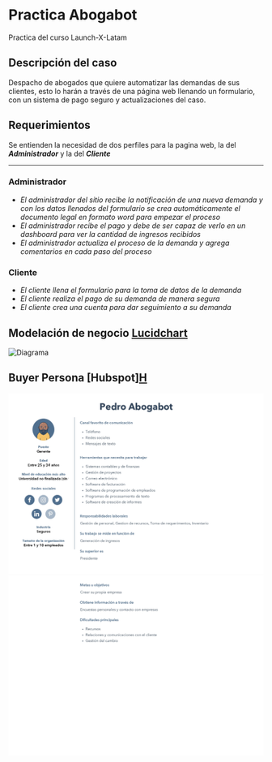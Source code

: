 # Practica <spam>Abogabot</spam>
Practica del curso Launch-X-Latam
## Descripción del caso
Despacho de abogados que quiere automatizar las demandas de sus clientes, esto lo harán a través de una página web llenando un formulario, con un sistema de pago seguro y actualizaciones del caso.
## Requerimientos
Se entienden la necesidad de dos perfiles para la pagina web, la del ***Administrador*** y la del ***Cliente***
<hr/>

### Administrador
* *El administrador del sitio recibe la notificación de una nueva demanda y con los datos llenados del formulario se crea automáticamente el documento legal en formato word para empezar el proceso*
* *El administrador recibe el pago y debe de ser capaz de verlo en un dashboard para ver la cantidad de ingresos recibidos*
* *El administrador actualiza el proceso de la demanda y agrega comentarios en cada paso del proceso*

### Cliente
* *El cliente llena el formulario para la toma de datos de la demanda*
* *El cliente realiza el pago de su demanda de manera segura*
* *El cliente crea una cuenta para dar seguimiento a su demanda*

## Modelación de negocio [Lucidchart](https://www.lucidchart.com/pages/es/landing?utm_source=google&utm_medium=cpc&utm_campaign=_chart_es_tier1_mixed_search_brand_exact_&km_CPC_CampaignId=1487565747&km_CPC_AdGroupID=56488588774&km_CPC_Keyword=lucidchart&km_CPC_MatchType=e&km_CPC_ExtensionID=&km_CPC_Network=g&km_CPC_AdPosition=&km_CPC_Creative=284415987027&km_CPC_TargetID=kwd-33511936169&km_CPC_Country=1010205&km_CPC_Device=c&km_CPC_placement=&km_CPC_target=&gclid=Cj0KCQjwy5maBhDdARIsAMxrkw3UBW4Vi6LZVDYIg4DyILf7G42V90JW6YgpY8qGrh2jbARv-0UpxTwaAoJ4EALw_wcB)
![Diagrama](https://github.com/LaMazorca/practicaProgramaci-nFrontEnd/blob/main/diagramaAbogaBot.png)

## Buyer Persona [Hubspot]<a href="https://www.hubspot.es/make-my-persona" target="_blank">H</a>
![Buyer persona1](https://github.com/LaMazorca/Practica-Abogabot/blob/main/Pedro%20Abogabot_page-0001.jpg)
![Buyer persona2](https://github.com/LaMazorca/Practica-Abogabot/blob/main/Pedro%20Abogabot_page-0002.jpg)
